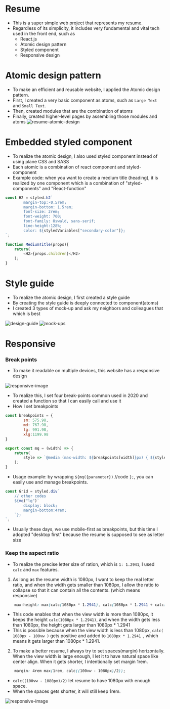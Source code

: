 # Resume

- This is a super simple web project that represents my resume.
- Regardless of its simplicity, it includes very fundamental and vital tech used in the front end, such as
    - React.js
    - Atomic design pattern
    - Styled component
    - Responsive design
    

# Atomic design pattern

- To make an efficient and reusable website, I applied the Atomic design pattern.
- First, I created a very basic component as atoms, such as `Large Text` and `Small Text`.
- Then, created modules that are the combination of atoms
- Finally, created higher-level pages by assembling those modules and atoms
![resume-atomic-design](./src/img/resume-atomic-design.jpg)




# Embedded styled component

- To realize the atomic design, I also used styled component instead of using plane CSS and SASS
- Each atomic is a combination of react component and styled-component
- Example code: when you want to create a medium title (heading), it is realized by one component which is a combination of "styled-components" and "React-function"


```javascript
const H2 = styled.h2`
        margin-top:-0.5rem;
        margin-bottom: 1.5rem;
        font-size: 2rem;
        font-weight: 700;
        font-family: Oswald, sans-serif;
        line-height:128%;
        color: ${styledVariables["secondary-color"]};
`;

function MediumTitle(props){
    return(
        <H2>{props.children}</H2>
    );
}
```

# Style guide
- To realize the atomic design, I first created a style guide
- By creating the style guide is deeply connected to component(atoms)
- I created 3 types of mock-up and ask my neighbors and colleagues that which is best

![design-guide](./src/img/design-guide.svg)
![mock-ups](./src/img/mock-up.png)

# Responsive
### Break points
- To make it readable on multiple devices, this website has a responsive design

 ![responsive-image](./src/img/responsive-overview.webp)


- To realize this, I set four break-points common used in 2020 and created a function so that I can easily call and use it
- How I set breakpoints

```javascript
const breakpoints = {
        sm: 575.98,
        md: 767.98,
        lg: 991.98,
        xlg:1199.98
}

export const mq = (width) => {
    return(
        style => `@media (max-width: ${breakpoints[width]}px) { ${style} }`
    );
}
```

- Usage example: by wrapping `${mq({parameter})` //code  `};`, you can easily use and manage breakpoints.
```javascript
const Grid = styled.div`
    // other codes
    ${mq("lg")`
        display: block;
        margin-bottom:4rem;
    `};
`;
```
- Usually these days, we use mobile-first as breakpoints, but this time I adopted "desktop first" because the resume is supposed to see as letter size

### Keep the aspect ratio
- To realize the precise letter size of ration, which is `1: 1.2941`, I used `calc` and `max` features.

1. As long as the resume width is 1080px, I want to keep the real letter ratio, and when the width gets smaller than 1080px, I allow the ratio to collapse so that it can contain all the contents. (which means responsive)

```css
    max-height: max(calc(1080px * 1.2941), calc(1080px * 1.2941 + calc( 1080px - 100vw )* 100));
```
- This code enables that when the view width is more than 1080px, it keeps the height `calc(1080px * 1.2941)`, and when the width gets less than 1080px, the height gets larger than 1080px * 1.2941
- This is possible because when the view width is less than 1080px, `calc( 1080px - 100vw )` gets positive and added to `1080px * 1.2941 `, which means it gets larger than 1080px * 1.2941.

2. To make a better resume, I always try to set spaces(margin) horizontally. 
When the view width is large enough, I let it to have natural space like center align. When it gets shorter, I intentionally set margin 1rem.

```css
    margin: 4rem max(1rem, calc((100vw - 1080px)/2));
```
- `calc((100vw - 1080px)/2)` let resume to have 1080px with enough space.
- When the spaces gets shorter, it will still keep 1rem.

![responsive-image](./src/img/responsive-margin.webp)




